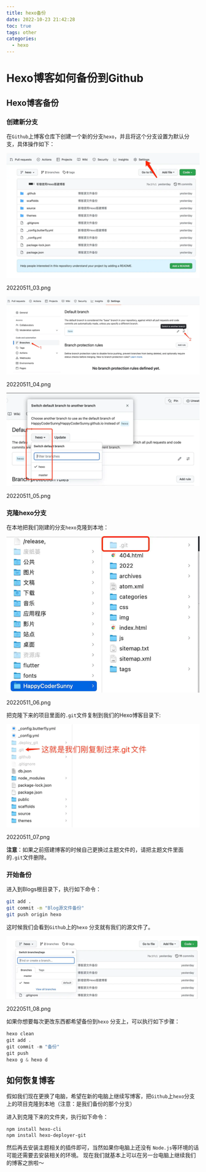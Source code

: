 ```yaml
---
title: hexo备份
date: 2022-10-23 21:42:28
toc: true
tags: other
categories:
  - hexo
---
```


# Hexo博客如何备份到Github

## Hexo博客备份

### 创建新分支

在`Github`上博客仓库下创建一个新的分支`hexo`，并且将这个分支设置为默认分支，具体操作如下：

![img](hexo%E5%A4%87%E4%BB%BD/1642508-61f52f7ed4251885.png)

20220511_03.png



![img](hexo%E5%A4%87%E4%BB%BD/1642508-18cbfa4d2b1dac53.png)

20220511_04.png



![img](hexo%E5%A4%87%E4%BB%BD/1642508-b13c0790e40c52ae.png)

20220511_05.png



### 克隆hexo分支

在本地把我们刚建的分支`hexo`克隆到本地：

![img](hexo%E5%A4%87%E4%BB%BD/1642508-e87f19cfc93ffa94.png)

20220511_06.png


把克隆下来的项目里面的`.git`文件复制到我们的Hexo博客目录下:

![img](hexo%E5%A4%87%E4%BB%BD/1642508-42e7569d97440356.png)

20220511_07.png


**注意**：如果之前搭建博客的时候自己更换过主题文件的，请把主题文件里面的`.git`文件删除。



### 开始备份

进入到Blogs根目录下，执行如下命令：



```bash
git add .
git commit -m "Blog源文件备份"
git push origin hexo
```

这时候我们会看到`Github`上的`hexo` 分支就有我们的源文件了。

![img](hexo%E5%A4%87%E4%BB%BD/1642508-4fb324fec7446605.png)

20220511_08.png


如果你想要每次更改东西都希望备份到`hexo` 分支上，可以执行如下步骤：





```csharp
hexo clean
git add .
git commit -m "备份"
git push
hexo g & hexo d
```

## 如何恢复博客

假如我们现在更换了电脑，希望在新的电脑上继续写博客，把`Github`上`hexo`分支上的项目克隆到本地（注意：是我们备份的那个分支）

进入到克隆下来的文件夹，执行如下命令：



```undefined
npm install hexo-cli
npm install hexo-deployer-git
```

然后再去安装主题相关的插件即可，当然如果你电脑上还没有 `Node.js`等环境的话可能还需要去安装相关的环境。
现在我们就基本上可以在另一台电脑上继续我们的博客之旅啦～